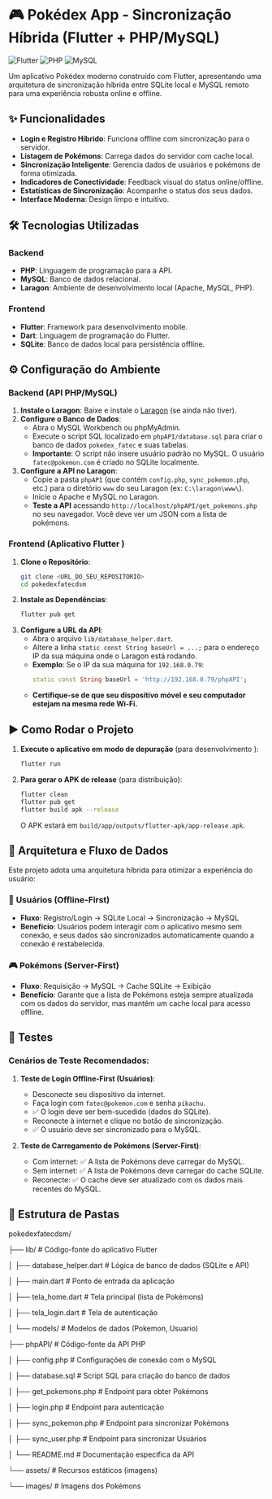 # 🎮 Pokédex App - Sincronização Híbrida (Flutter + PHP/MySQL)

![Flutter](https://img.shields.io/badge/Flutter-02569B?style=for-the-badge&logo=flutter&logoColor=white ) 
![PHP](https://img.shields.io/badge/PHP-777BB4?style=for-the-badge&logo=php&logoColor=white ) 
![MySQL](https://img.shields.io/badge/MySQL-005C84?style=for-the-badge&logo=mysql&logoColor=white )

Um aplicativo Pokédex moderno construído com Flutter, apresentando uma arquitetura de sincronização híbrida entre SQLite local e MySQL remoto para uma experiência robusta online e offline.

## ✨ Funcionalidades

- **Login e Registro Híbrido**: Funciona offline com sincronização para o servidor.
- **Listagem de Pokémons**: Carrega dados do servidor com cache local.
- **Sincronização Inteligente**: Gerencia dados de usuários e pokémons de forma otimizada.
- **Indicadores de Conectividade**: Feedback visual do status online/offline.
- **Estatísticas de Sincronização**: Acompanhe o status dos seus dados.
- **Interface Moderna**: Design limpo e intuitivo.

## 🛠️ Tecnologias Utilizadas

### Backend
- **PHP**: Linguagem de programação para a API.
- **MySQL**: Banco de dados relacional.
- **Laragon**: Ambiente de desenvolvimento local (Apache, MySQL, PHP).

### Frontend
- **Flutter**: Framework para desenvolvimento mobile.
- **Dart**: Linguagem de programação do Flutter.
- **SQLite**: Banco de dados local para persistência offline.

## ⚙️ Configuração do Ambiente

### Backend (API PHP/MySQL)

1.  **Instale o Laragon**: Baixe e instale o [Laragon](https://laragon.org/download/ ) (se ainda não tiver).
2.  **Configure o Banco de Dados**: 
    - Abra o MySQL Workbench ou phpMyAdmin.
    - Execute o script SQL localizado em `phpAPI/database.sql` para criar o banco de dados `pokedex_fatec` e suas tabelas.
    - **Importante**: O script não insere usuário padrão no MySQL. O usuário `fatec@pokemon.com` é criado no SQLite localmente.
3.  **Configure a API no Laragon**:
    - Copie a pasta `phpAPI` (que contém `config.php`, `sync_pokemon.php`, etc.) para o diretório `www` do seu Laragon (ex: `C:\laragon\www\`).
    - Inicie o Apache e MySQL no Laragon.
    - **Teste a API** acessando `http://localhost/phpAPI/get_pokemons.php` no seu navegador. Você deve ver um JSON com a lista de pokémons.

### Frontend (Aplicativo Flutter )

1.  **Clone o Repositório**:
    ```bash
    git clone <URL_DO_SEU_REPOSITORIO>
    cd pokedexfatecdsm
    ```
2.  **Instale as Dependências**:
    ```bash
    flutter pub get
    ```
3.  **Configure a URL da API**:
    - Abra o arquivo `lib/database_helper.dart`.
    - Altere a linha `static const String baseUrl = ...;` para o endereço IP da sua máquina onde o Laragon está rodando. 
    - **Exemplo**: Se o IP da sua máquina for `192.168.0.79`:
        ```dart
        static const String baseUrl = 'http://192.168.0.79/phpAPI';
        ```
    - **Certifique-se de que seu dispositivo móvel e seu computador estejam na mesma rede Wi-Fi.**

## ▶️ Como Rodar o Projeto

1.  **Execute o aplicativo em modo de depuração** (para desenvolvimento ):
    ```bash
    flutter run
    ```
2.  **Para gerar o APK de release** (para distribuição):
    ```bash
    flutter clean
    flutter pub get
    flutter build apk --release
    ```
    O APK estará em `build/app/outputs/flutter-apk/app-release.apk`.

## 📐 Arquitetura e Fluxo de Dados

Este projeto adota uma arquitetura híbrida para otimizar a experiência do usuário:

### 📱 **Usuários (Offline-First)**

- **Fluxo**: Registro/Login → SQLite Local → Sincronização → MySQL
- **Benefício**: Usuários podem interagir com o aplicativo mesmo sem conexão, e seus dados são sincronizados automaticamente quando a conexão é restabelecida.

### 🎮 **Pokémons (Server-First)**

- **Fluxo**: Requisição → MySQL → Cache SQLite → Exibição
- **Benefício**: Garante que a lista de Pokémons esteja sempre atualizada com os dados do servidor, mas mantém um cache local para acesso offline.

## 🧪 Testes

### Cenários de Teste Recomendados:

1.  **Teste de Login Offline-First (Usuários)**:
    - Desconecte seu dispositivo da internet.
    - Faça login com `fatec@pokemon.com` e senha `pikachu`.
    - ✅ O login deve ser bem-sucedido (dados do SQLite).
    - Reconecte à internet e clique no botão de sincronização.
    - ✅ O usuário deve ser sincronizado para o MySQL.

2.  **Teste de Carregamento de Pokémons (Server-First)**:
    - Com internet: ✅ A lista de Pokémons deve carregar do MySQL.
    - Sem internet: ✅ A lista de Pokémons deve carregar do cache SQLite.
    - Reconecte: ✅ O cache deve ser atualizado com os dados mais recentes do MySQL.

## 📁 Estrutura de Pastas

pokedexfatecdsm/

├── lib/                          # Código-fonte do aplicativo Flutter

│   ├── database_helper.dart      # Lógica de banco de dados (SQLite e API)

│   ├── main.dart                 # Ponto de entrada da aplicação

│   ├── tela_home.dart            # Tela principal (lista de Pokémons)

│   ├── tela_login.dart           # Tela de autenticação

│   └── models/                   # Modelos de dados (Pokemon, Usuario)

├── phpAPI/                       # Código-fonte da API PHP

│   ├── config.php                # Configurações de conexão com o MySQL

│   ├── database.sql              # Script SQL para criação do banco de dados

│   ├── get_pokemons.php          # Endpoint para obter Pokémons

│   ├── login.php                 # Endpoint para autenticação

│   ├── sync_pokemon.php          # Endpoint para sincronizar Pokémons

│   ├── sync_user.php             # Endpoint para sincronizar Usuários

│   └── README.md                 # Documentação específica da API

└── assets/                       # Recursos estáticos (imagens)

└── images/                   # Imagens dos Pokémons
